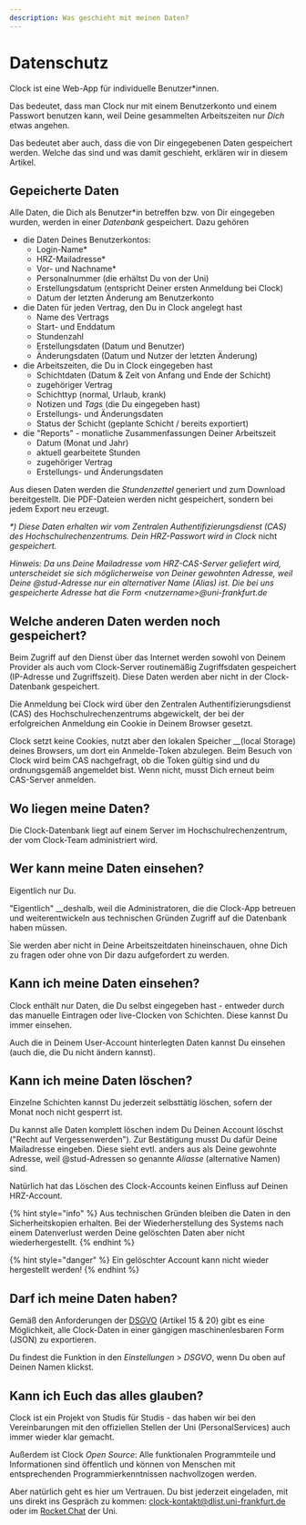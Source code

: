 ```yaml
---
description: Was geschieht mit meinen Daten?
---
```


# Datenschutz

Clock ist eine Web-App für individuelle Benutzer\*innen.

Das bedeutet, dass man Clock nur mit einem Benutzerkonto und einem Passwort benutzen kann, weil Deine gesammelten Arbeitszeiten nur _Dich_ etwas angehen.

Das bedeutet aber auch, dass die von Dir eingegebenen Daten gespeichert werden. Welche das sind und was damit geschieht, erklären wir in diesem Artikel.

## Gepeicherte Daten

Alle Daten, die Dich als Benutzer\*in betreffen bzw. von Dir eingegeben wurden, werden in einer _Datenbank_ gespeichert. Dazu gehören

- die Daten Deines Benutzerkontos:
  - Login-Name\*
  - HRZ-Mailadresse\*
  - Vor- und Nachname\*
  - Personalnummer \(die erhältst Du von der Uni\)
  - Erstellungsdatum \(entspricht Deiner ersten Anmeldung bei Clock\)
  - Datum der letzten Änderung am Benutzerkonto
- die Daten für jeden Vertrag, den Du in Clock angelegt hast
  - Name des Vertrags
  - Start- und Enddatum
  - Stundenzahl
  - Erstellungsdaten \(Datum und Benutzer\)
  - Änderungsdaten \(Datum und Nutzer der letzten Änderung\)
- die Arbeitszeiten, die Du in Clock eingegeben hast
  - Schichtdaten \(Datum & Zeit von Anfang und Ende der Schicht\)
  - zugehöriger Vertrag
  - Schichttyp \(normal, Urlaub, krank\)
  - Notizen und _Tags_ \(die Du eingegeben hast\)
  - Erstellungs- und Änderungsdaten
  - Status der Schicht \(geplante Schicht / bereits exportiert\)
- die "Reports" - monatliche Zusammenfassungen Deiner Arbeitszeit
  - Datum \(Monat und Jahr\)
  - aktuell gearbeitete Stunden
  - zugehöriger Vertrag
  - Erstellungs- und Änderungsdaten

Aus diesen Daten werden die _Stundenzettel_ generiert und zum Download bereitgestellt. Die PDF-Dateien werden nicht gespeichert, sondern bei jedem Export neu erzeugt.

_\*\) Diese Daten erhalten wir vom Zentralen Authentifizierungsdienst \(CAS\) des Hochschulrechenzentrums. Dein HRZ-Passwort wird in Clock_ nicht _gespeichert._

_Hinweis: Da uns Deine Mailadresse vom HRZ-CAS-Server geliefert wird, unterscheidet sie sich möglicherweise von Deiner gewohnten Adresse, weil Deine @stud-Adresse nur ein alternativer Name \(Alias\) ist. Die bei uns gespeicherte Adresse hat die Form &lt;nutzername&gt;@uni-frankfurt.de_

## Welche anderen Daten werden noch gespeichert?

Beim Zugriff auf den Dienst über das Internet werden sowohl von Deinem Provider als auch vom Clock-Server routinemäßig Zugriffsdaten gespeichert \(IP-Adresse und Zugriffszeit\). Diese Daten werden aber nicht in der Clock-Datenbank gespeichert.

Die Anmeldung bei Clock wird über den Zentralen Authentifizierungsdienst \(CAS\) des Hochschulrechenzentrums abgewickelt, der bei der erfolgreichen Anmeldung ein Cookie in Deinem Browser gesetzt.

Clock setzt keine Cookies, nutzt aber den lokalen Speicher \_\_\(local Storage\) deines Browsers, um dort ein Anmelde-Token abzulegen. Beim Besuch von Clock wird beim CAS nachgefragt, ob die Token gültig sind und du ordnungsgemäß angemeldet bist. Wenn nicht, musst Dich erneut beim CAS-Server anmelden.

## Wo liegen meine Daten?

Die Clock-Datenbank liegt auf einem Server im Hochschulrechenzentrum, der vom Clock-Team administriert wird.

## Wer kann meine Daten einsehen?

Eigentlich nur Du.

"Eigentlich" \_\_deshalb, weil die Administratoren, die die Clock-App betreuen und weiterentwickeln aus technischen Gründen Zugriff auf die Datenbank haben müssen.

Sie werden aber nicht in Deine Arbeitszeitdaten hineinschauen, ohne Dich zu fragen oder ohne von Dir dazu aufgefordert zu werden.

## Kann ich meine Daten einsehen?

Clock enthält nur Daten, die Du selbst eingegeben hast - entweder durch das manuelle Eintragen oder live-Clocken von Schichten. Diese kannst Du immer einsehen.

Auch die in Deinem User-Account hinterlegten Daten kannst Du einsehen \(auch die, die Du nicht ändern kannst\).

## Kann ich meine Daten löschen?

Einzelne Schichten kannst Du jederzeit selbsttätig löschen, sofern der Monat noch nicht gesperrt ist.

Du kannst alle Daten komplett löschen indem Du Deinen Account löschst \("Recht auf Vergessenwerden"\). Zur Bestätigung musst Du dafür Deine Mailadresse eingeben. Diese sieht evtl. anders aus als Deine gewohnte Adresse, weil @stud-Adressen so genannte _Aliasse_ \(alternative Namen\) sind.

Natürlich hat das Löschen des Clock-Accounts keinen Einfluss auf Deinen HRZ-Account.

{% hint style="info" %}
Aus technischen Gründen bleiben die Daten in den Sicherheitskopien erhalten. Bei der Wiederherstellung des Systems nach einem Datenverlust werden Deine gelöschten Daten aber nicht wiederhergestellt.
{% endhint %}

{% hint style="danger" %}
Ein gelöschter Account kann nicht wieder hergestellt werden!
{% endhint %}

## Darf ich meine Daten haben?

Gemäß den Anforderungen der [DSGVO](https://dsgvo-gesetz.de) \(Artikel 15 & 20\) gibt es eine Möglichkeit, alle Clock-Daten in einer gängigen maschinenlesbaren Form \(JSON\) zu exportieren.

Du findest die Funktion in den _Einstellungen_ &gt; _DSGVO_, wenn Du oben auf Deinen Namen klickst.

## Kann ich Euch das alles glauben?

Clock ist ein Projekt von Studis für Studis - das haben wir bei den Vereinbarungen mit den offiziellen Stellen der Uni \(PersonalServices\) auch immer wieder klar gemacht.

Außerdem ist Clock _Open Source_: Alle funktionalen Programmteile und Informationen sind öffentlich und können von Menschen mit entsprechenden Programmierkenntnissen nachvollzogen werden.

Aber natürlich geht es hier um Vertrauen. Du bist jederzeit eingeladen, mit uns direkt ins Gespräch zu kommen: [clock-kontakt@dlist.uni-frankfurt.de](mailto:clock-kontakt@dlist.uni-frankfurt.de) oder im [Rocket.Chat](https://chat.studiumdigitale.uni-frankfurt.de/channel/clock_user) der Uni.
